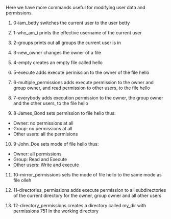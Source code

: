 Here we have more commands useful for modifying user data and permissions.


1. 0-iam_betty switches the current user to the user betty

2. 1-who_am_i prints the effective username of the current user

3. 2-groups prints out all groups the current user is in

4. 3-new_owner changes the owner of a file

5. 4-empty creates an empty file called hello

6. 5-execute adds execute permission to the owner of the file hello

7. 6-multiple_permissions adds execute permission to the owner and group owner, and read permission to other users, to the file hello

8. 7-everybody adds execution permission to the owner, the group owner and the other users, to the file hello

9. 8-James_Bond sets permission to file hello thus:
  - Owner: no permissions at all
  - Group: no permissions at all
  - Other users: all the permisions

10. 9-John_Doe sets mode of file hello thus:
  - Owner: all permissions
  - Group: Read and Execute
  - Other users: Write and execute

11. 10-mirror_permissions sets the mode of file hello to the same mode as file olleh

12. 11-directories_permissions adds execute permission to all subdirectories of the current directory for the owner, group owner and all other users

13. 12-directory_permissions creates a directory called my_dir with permissions 751 in the working directory
